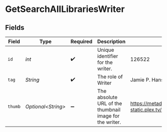 # GetSearchAllLibrariesWriter


## Fields

| Field                                                                         | Type                                                                          | Required                                                                      | Description                                                                   | Example                                                                       |
| ----------------------------------------------------------------------------- | ----------------------------------------------------------------------------- | ----------------------------------------------------------------------------- | ----------------------------------------------------------------------------- | ----------------------------------------------------------------------------- |
| `id`                                                                          | *int*                                                                         | :heavy_check_mark:                                                            | Unique identifier for the writer.                                             | 126522                                                                        |
| `tag`                                                                         | *String*                                                                      | :heavy_check_mark:                                                            | The role of Writer                                                            | Jamie P. Hanson                                                               |
| `thumb`                                                                       | *Optional\<String>*                                                           | :heavy_minus_sign:                                                            | The absolute URL of the thumbnail image for the writer.                       | https://metadata-static.plex.tv/8/people/8d65fa96804802e08f2de09fe014408e.jpg |